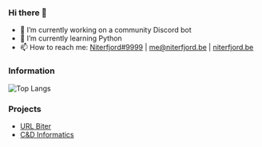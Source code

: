 ### Hi there 👋
- 🔭 I’m currently working on a community Discord bot
- 🌱 I’m currently learning Python
- 📫 How to reach me: [Niterfjord#9999](https://discord.com/users/349926728455684097) | me@niterfjord.be | [niterfjord.be](https://niterfjord.be/)

### Information
![Top Langs](https://github-readme-stats.vercel.app/api/top-langs/?username=niterfjord&theme=dark)

### Projects
- [URL Biter](https://niterfjord.be/projects/urlbiter.php)
- [C&D Informatics](https://niterfjord.be/projects/codegens.php)

<!--
**niterfjord/niterfjord** is a ✨ _special_ ✨ repository because its `README.md` (this file) appears on your GitHub profile.

Here are some ideas to get you started:

- 🔭 I’m currently working on ...
- 🌱 I’m currently learning ...
- 👯 I’m looking to collaborate on ...
- 🤔 I’m looking for help with ...
- 💬 Ask me about ...
- 📫 How to reach me: ...
- 😄 Pronouns: ...
- ⚡ Fun fact: ...
-->
